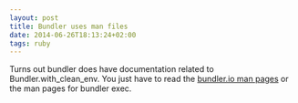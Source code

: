 ```yaml
---
layout: post
title: Bundler uses man files
date: 2014-06-26T18:13:24+02:00
tags: ruby
---
```


Turns out bundler does have documentation related to Bundler.with_clean_env. You just have to read the [bundler.io man pages](http://bundler.io/v1.6/man/bundle-exec.1.html) or the man pages for bundler exec.
